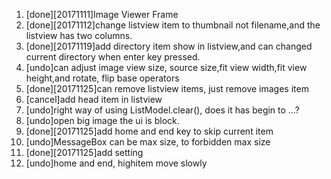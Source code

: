 1. [done][20171111]Image Viewer Frame
2. [done][20171112]change listview item to thumbnail not filename,and the listview has two columns.
3. [done][20171119]add directory item show in listview,and can changed current directory when enter key pressed.
4. [undo]can adjust image view size, source size,fit view width,fit view height,and rotate, flip base operators
5. [done][20171125]can remove listview items, just remove images item
6. [cancel]add head item in listview
7. [undo]right way of using ListModel.clear(), does it has begin to ...?
8. [undo]open big image the ui is block.
9. [done][20171125]add home and end key to skip current item
10. [undo]MessageBox can be max size, to forbidden max size
11. [done][20171125]add setting
12. [undo]home and end, highitem move slowly
